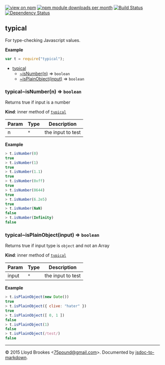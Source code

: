 [![view on npm](http://img.shields.io/npm/v/typical.svg)](https://www.npmjs.org/package/typical)
[![npm module downloads per month](http://img.shields.io/npm/dm/typical.svg)](https://www.npmjs.org/package/typical)
[![Build Status](https://travis-ci.org/75lb/typical.svg?branch=master)](https://travis-ci.org/75lb/typical)
[![Dependency Status](https://david-dm.org/75lb/typical.svg)](https://david-dm.org/75lb/typical)

<a name="module_typical"></a>
## typical
For type-checking Javascript values.

**Example**  
```js
var t = require("typical");
```

* [typical](#module_typical)
  * [~isNumber(n)](#module_typical..isNumber) ⇒ <code>boolean</code>
  * [~isPlainObject(input)](#module_typical..isPlainObject) ⇒ <code>boolean</code>

<a name="module_typical..isNumber"></a>
### typical~isNumber(n) ⇒ <code>boolean</code>
Returns true if input is a number

**Kind**: inner method of <code>[typical](#module_typical)</code>  

| Param | Type | Description |
| --- | --- | --- |
| n | <code>\*</code> | the input to test |

**Example**  
```js
> t.isNumber(0)
true
> t.isNumber(1)
true
> t.isNumber(1.1)
true
> t.isNumber(0xff)
true
> t.isNumber(0644)
true
> t.isNumber(6.2e5)
true
> t.isNumber(NaN)
false
> t.isNumber(Infinity)
false
```
<a name="module_typical..isPlainObject"></a>
### typical~isPlainObject(input) ⇒ <code>boolean</code>
Returns true if input type is `object` and not an Array

**Kind**: inner method of <code>[typical](#module_typical)</code>  

| Param | Type | Description |
| --- | --- | --- |
| input | <code>\*</code> | the input to test |

**Example**  
```js
> t.isPlainObject(new Date())
true
> t.isPlainObject({ clive: "hater" })
true
> t.isPlainObject([ 0, 1 ])
false
> t.isPlainObject(1)
false
> t.isPlainObject(/test/)
false
```

* * *

&copy; 2015 Lloyd Brookes \<75pound@gmail.com\>. Documented by [jsdoc-to-markdown](https://github.com/jsdoc2md/jsdoc-to-markdown).
